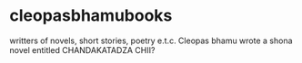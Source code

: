 # cleopasbhamubooks
writters of novels, short stories, poetry e.t.c. Cleopas bhamu wrote a shona novel entitled CHANDAKATADZA CHII?
